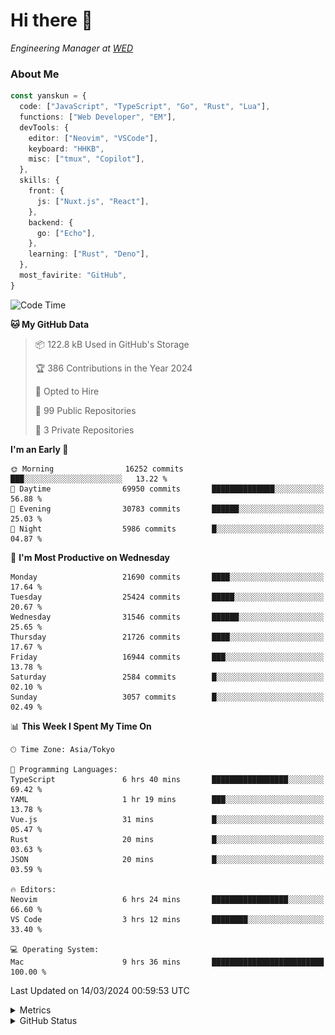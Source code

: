 # Hi there&nbsp;:wave:

<!-- ![Alt text](https://spotify-recently-played-readme.vercel.app/api?user=31kynbuubkiu3r4qh4hjuaglhfay) -->

_Engineering Manager at [WED](https://github.com/wedinc)_

### About Me

```ts
const yanskun = {
  code: ["JavaScript", "TypeScript", "Go", "Rust", "Lua"],
  functions: ["Web Developer", "EM"],
  devTools: {
    editor: ["Neovim", "VSCode"],
    keyboard: "HHKB",
    misc: ["tmux", "Copilot"],
  },
  skills: {
    front: {
      js: ["Nuxt.js", "React"],
    },
    backend: {
      go: ["Echo"],
    },
    learning: ["Rust", "Deno"],
  },
  most_favirite: "GitHub",
}
```

<!--START_SECTION:waka-->
![Code Time](http://img.shields.io/badge/Code%20Time-738%20hrs%2056%20mins-blue)

**🐱 My GitHub Data** 

> 📦 122.8 kB Used in GitHub's Storage 
 > 
> 🏆 386 Contributions in the Year 2024
 > 
> 💼 Opted to Hire
 > 
> 📜 99 Public Repositories 
 > 
> 🔑 3 Private Repositories 
 > 
**I'm an Early 🐤** 

```text
🌞 Morning                16252 commits       ███░░░░░░░░░░░░░░░░░░░░░░   13.22 % 
🌆 Daytime                69950 commits       ██████████████░░░░░░░░░░░   56.88 % 
🌃 Evening                30783 commits       ██████░░░░░░░░░░░░░░░░░░░   25.03 % 
🌙 Night                  5986 commits        █░░░░░░░░░░░░░░░░░░░░░░░░   04.87 % 
```
📅 **I'm Most Productive on Wednesday** 

```text
Monday                   21690 commits       ████░░░░░░░░░░░░░░░░░░░░░   17.64 % 
Tuesday                  25424 commits       █████░░░░░░░░░░░░░░░░░░░░   20.67 % 
Wednesday                31546 commits       ██████░░░░░░░░░░░░░░░░░░░   25.65 % 
Thursday                 21726 commits       ████░░░░░░░░░░░░░░░░░░░░░   17.67 % 
Friday                   16944 commits       ███░░░░░░░░░░░░░░░░░░░░░░   13.78 % 
Saturday                 2584 commits        █░░░░░░░░░░░░░░░░░░░░░░░░   02.10 % 
Sunday                   3057 commits        █░░░░░░░░░░░░░░░░░░░░░░░░   02.49 % 
```


📊 **This Week I Spent My Time On** 

```text
🕑︎ Time Zone: Asia/Tokyo

💬 Programming Languages: 
TypeScript               6 hrs 40 mins       █████████████████░░░░░░░░   69.42 % 
YAML                     1 hr 19 mins        ███░░░░░░░░░░░░░░░░░░░░░░   13.78 % 
Vue.js                   31 mins             █░░░░░░░░░░░░░░░░░░░░░░░░   05.47 % 
Rust                     20 mins             █░░░░░░░░░░░░░░░░░░░░░░░░   03.63 % 
JSON                     20 mins             █░░░░░░░░░░░░░░░░░░░░░░░░   03.59 % 

🔥 Editors: 
Neovim                   6 hrs 24 mins       █████████████████░░░░░░░░   66.60 % 
VS Code                  3 hrs 12 mins       ████████░░░░░░░░░░░░░░░░░   33.40 % 

💻 Operating System: 
Mac                      9 hrs 36 mins       █████████████████████████   100.00 % 
```


 Last Updated on 14/03/2024 00:59:53 UTC
<!--END_SECTION:waka-->

<details>
  <summary>Metrics</summary>
  <img src="https://github.com/yanskun/yanskun/blob/main/github-metrics.svg" alt="Metrics">
</details>

<details>
  <summary>GitHub Status</summary>
  <picture>
    <source media="(prefers-color-scheme: dark)" srcset="https://raw.githubusercontent.com/yanskun/yanskun/master/profile-summary-card-output/nord_dark/0-profile-details.svg">
   <img src="https://raw.githubusercontent.com/yanskun/yanskun/master/profile-summary-card-output/default/0-profile-details.svg">
  </picture>
  <br>
  <picture>
    <source media="(prefers-color-scheme: dark)" srcset="https://raw.githubusercontent.com/yanskun/yanskun/master/profile-summary-card-output/nord_dark/1-repos-per-language.svg">
   <img src="https://raw.githubusercontent.com/yanskun/yanskun/master/profile-summary-card-output/default/1-repos-per-language.svg">
  </picture>
  <picture>
    <source media="(prefers-color-scheme: dark)" srcset="https://raw.githubusercontent.com/yanskun/yanskun/master/profile-summary-card-output/nord_dark/2-most-commit-language.svg">
   <img src="https://raw.githubusercontent.com/yanskun/yanskun/master/profile-summary-card-output/default/2-most-commit-language.svg">
  </picture>
  <br>
  <picture>
    <source media="(prefers-color-scheme: dark)" srcset="https://raw.githubusercontent.com/yanskun/yanskun/master/profile-summary-card-output/nord_dark/3-stats.svg">
   <img src="https://raw.githubusercontent.com/yanskun/yanskun/master/profile-summary-card-output/default/3-stats.svg">
  </picture>
  <picture>
    <source media="(prefers-color-scheme: dark)" srcset="https://raw.githubusercontent.com/yanskun/yanskun/master/profile-summary-card-output/nord_dark/4-productive-time.svg">
   <img src="https://raw.githubusercontent.com/yanskun/yanskun/master/profile-summary-card-output/default/4-productive-time.svg">
  </picture>
</details>
